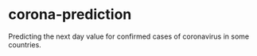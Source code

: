 # corona-prediction
Predicting the next day value for confirmed cases of coronavirus in some countries.
